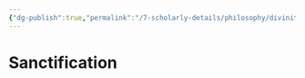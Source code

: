 ```yaml
---
{"dg-publish":true,"permalink":"/7-scholarly-details/philosophy/divinity/sanctification/","noteIcon":""}
---
```


# Sanctification
